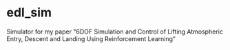 # edl_sim
Simulator for my paper "6DOF Simulation and Control of Lifting Atmospheric Entry, Descent and Landing Using Reinforcement Learning"
